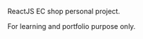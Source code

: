 ReactJS EC shop personal project.

For learning and portfolio purpose only.

                           